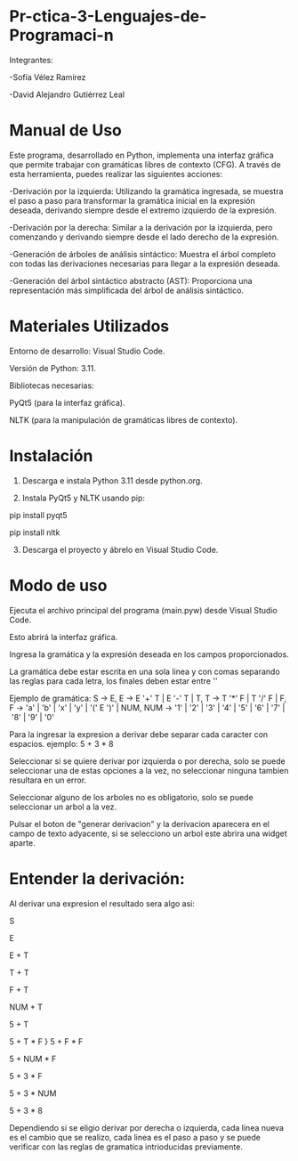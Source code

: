 # Pr-ctica-3-Lenguajes-de-Programaci-n

Integrantes:

-Sofía Vélez Ramírez

-David Alejandro Gutiérrez Leal


# Manual de Uso
Este programa, desarrollado en Python, implementa una interfaz gráfica que permite trabajar con gramáticas libres de contexto (CFG). A través de esta herramienta, puedes realizar las siguientes acciones:

-Derivación por la izquierda: Utilizando la gramática ingresada, se muestra el paso a paso para transformar la gramática inicial en la expresión deseada, derivando siempre desde el extremo izquierdo de la expresión.

-Derivación por la derecha: Similar a la derivación por la izquierda, pero comenzando y derivando siempre desde el lado derecho de la expresión.

-Generación de árboles de análisis sintáctico: Muestra el árbol completo con todas las derivaciones necesarias para llegar a la expresión deseada.

-Generación del árbol sintáctico abstracto (AST): Proporciona una representación más simplificada del árbol de análisis sintáctico.

# Materiales Utilizados
Entorno de desarrollo: Visual Studio Code.

Versión de Python: 3.11.

Bibliotecas necesarias:

PyQt5 (para la interfaz gráfica).

NLTK (para la manipulación de gramáticas libres de contexto).

# Instalación
1. Descarga e instala Python 3.11 desde python.org.
   
2. Instala PyQt5 y NLTK usando pip:

pip install pyqt5 

pip install nltk

3. Descarga el proyecto y ábrelo en Visual Studio Code.   


# Modo de uso
Ejecuta el archivo principal del programa (main.pyw) desde Visual Studio Code.

Esto abrirá la interfaz gráfica.

Ingresa la gramática y la expresión deseada en los campos proporcionados.

La gramática debe estar escrita en una sola linea y con comas separando las reglas para cada letra, los finales deben estar entre ''

Ejemplo de gramática: 
S -> E, E -> E '+' T | E '-' T | T, T -> T '*' F | T '/' F | F, F -> 'a' | 'b' | 'x' | 'y' | '(' E ')' | NUM, NUM -> '1' | '2' | '3' | '4' | '5' | '6' | '7' | '8' | '9' | '0'

Para la ingresar la expresion a derivar debe separar cada caracter con espacios.
ejemplo:
5 + 3 * 8

Seleccionar si se quiere derivar por izquierda o por derecha, solo se puede seleccionar una de estas opciones a la vez, no seleccionar ninguna tambien resultara en un error.

Seleccionar alguno de los arboles no es obligatorio, solo se puede seleccionar un arbol a la vez.

Pulsar el boton de "generar derivacion" y la derivacion aparecera en el campo de texto adyacente, si se selecciono un arbol este abrira una widget aparte.

# Entender la derivación:
Al derivar una expresion el resultado sera algo asi:

   S
   
   E
   
   E + T
   
   T + T
   
   F + T
   
   NUM + T
   
   5 + T
   
   5 + T * F
   }
   5 + F * F
   
   5 + NUM * F
   
   5 + 3 * F
   
   5 + 3 * NUM
   
   5 + 3 * 8
   
   
Dependiendo si se eligio derivar por derecha o izquierda, cada linea nueva es el cambio que se realizo, cada linea es el paso a paso y se puede verificar con las reglas de gramatica intrioducidas previamente.

